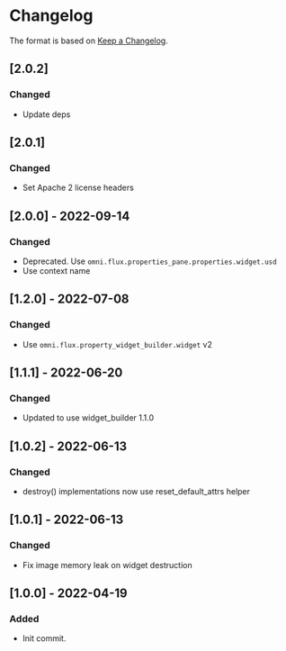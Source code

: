 # Changelog

The format is based on [Keep a Changelog](https://keepachangelog.com/en/1.0.0/).

## [2.0.2]
### Changed
- Update deps

## [2.0.1]
### Changed
- Set Apache 2 license headers

## [2.0.0] - 2022-09-14
### Changed
- Deprecated. Use `omni.flux.properties_pane.properties.widget.usd`
- Use context name

## [1.2.0] - 2022-07-08
### Changed
- Use `omni.flux.property_widget_builder.widget` v2

## [1.1.1] - 2022-06-20
### Changed
- Updated to use widget_builder 1.1.0

## [1.0.2] - 2022-06-13
### Changed
- destroy() implementations now use reset_default_attrs helper

## [1.0.1] - 2022-06-13
### Changed
- Fix image memory leak on widget destruction

## [1.0.0] - 2022-04-19
### Added
- Init commit.
